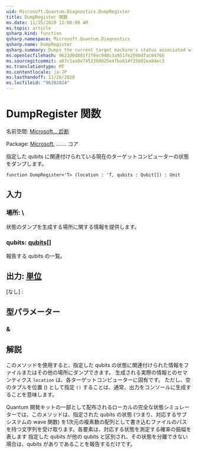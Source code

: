 ```yaml
---
uid: Microsoft.Quantum.Diagnostics.DumpRegister
title: DumpRegister 関数
ms.date: 11/25/2020 12:00:00 AM
ms.topic: article
qsharp.kind: function
qsharp.namespace: Microsoft.Quantum.Diagnostics
qsharp.name: DumpRegister
qsharp.summary: Dumps the current target machine's status associated with the given qubits.
ms.openlocfilehash: 9623d6d881f1f0ec048c3a951fe259bdfac84766
ms.sourcegitcommit: a87c1aa8e7453360025e47ba614f25b02ea84ec3
ms.translationtype: MT
ms.contentlocale: ja-JP
ms.lasthandoff: 11/26/2020
ms.locfileid: "96202024"
---
```

# <a name="dumpregister-function"></a>DumpRegister 関数

名前空間: [Microsoft... 診断](xref:Microsoft.Quantum.Diagnostics)

Package: [Microsoft.](https://nuget.org/packages/Microsoft.Quantum.QSharp.Core) ....... コア


指定した qubits に関連付けられている現在のターゲットコンピューターの状態をダンプします。

```qsharp
function DumpRegister<'T> (location : 'T, qubits : Qubit[]) : Unit
```


## <a name="input"></a>入力

### <a name="location--t"></a>場所: \

状態のダンプを生成する場所に関する情報を提供します。


### <a name="qubits--qubit"></a>qubits: [qubits](xref:microsoft.quantum.lang-ref.qubit)[]

報告する qubits の一覧。



## <a name="output--unit"></a>出力: [単位](xref:microsoft.quantum.lang-ref.unit)

[なし] :

## <a name="type-parameters"></a>型パラメーター

### <a name="t"></a>&



## <a name="remarks"></a>解説

このメソッドを使用すると、指定した qubits の状態に関連付けられた情報をファイルまたはその他の場所にダンプできます。
生成される実際の情報とのセマンティクス `location` は、各ターゲットコンピューターに固有です。 ただし、空のタプルを位置 () として指定 `()` することは、通常、出力をコンソールに生成することを意味します。

Quantum 開発キットの一部として配布されるローカルの完全な状態シミュレーターでは、このメソッドは、指定された qubits の状態 (つまり、対応するサブシステムの wave 関数) を1次元の複素数の配列として書き込むファイルのパスを持つ文字列を受け取ります。各要素は、対応する状態を測定する確率の振幅を表します
指定した qubits が他の qubits と区別され、その状態を分離できない場合は、qubits がありであることを報告するだけです。